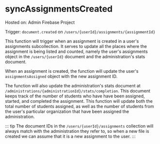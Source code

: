 # syncAssignmentsCreated

Hosted on: Admin Firebase Project

Trigger: `document.created` on `/users/{userId}/assignments/{assignmentId}`

This function will trigger when an assignment is created in a user's assignments subcollection. It serves to update all the places where the assignment is being listed and counted, namely the user's assignments object in the `/users/{userId}` document and the administration's stats document.

When an assignment is created, the function will update the user's `assignmentsAssigned` object with the new assignment ID.

The function will also update the administration's stats document at `/administrations/{administrationId}/stats/completion`. This document keeps track of the number of students who have have been assigned, started, and completed the assignment. This function will update both the total number of students assigned, as well as the number of students from the user's particular organization that have been assigned the administration.

::: tip
The document IDs in the `/users/{userId}/assignments` collection will always match with the administration they refer to, so when a new file is created we can assume that it is a new assignment to the user.
:::
